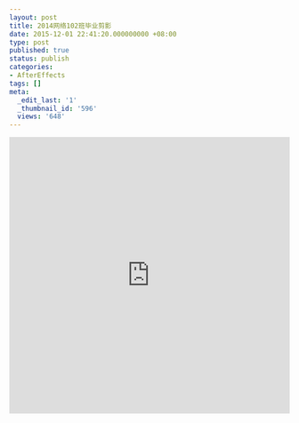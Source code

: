 ```yaml
---
layout: post
title: 2014网络102班毕业剪影
date: 2015-12-01 22:41:20.000000000 +08:00
type: post
published: true
status: publish
categories:
- AfterEffects
tags: []
meta:
  _edit_last: '1'
  _thumbnail_id: '596'
  views: '648'
---
```

<iframe src="http://player.youku.com/embed/XNzIxMjc5NDQ4" width="100%" height="498" frameborder="0" allowfullscreen="allowfullscreen"></iframe>